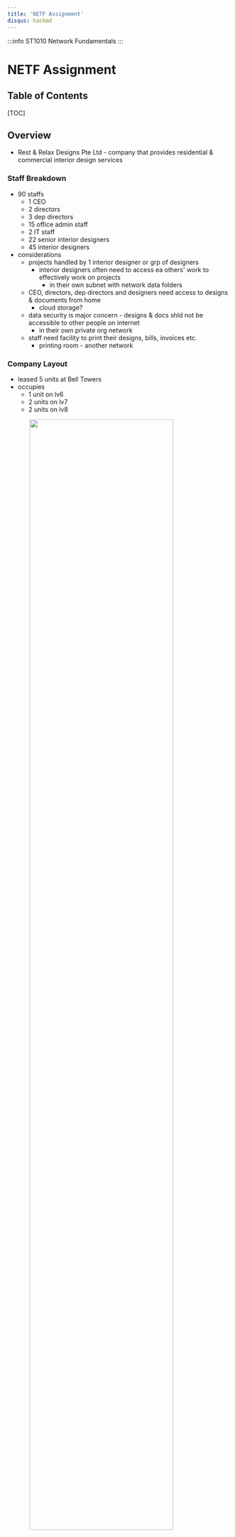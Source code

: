 ```yaml
---
title: 'NETF Assignment'
disqus: hackmd
---
```


:::info
ST1010 Network Fundamentals
:::

NETF Assignment
===

<style>
img{
/*     border: 2px solid red; */
    margin-left: auto;
    margin-right: auto;
    width: 80%;
    display: block;
}
</style>


## Table of Contents

[TOC]

Overview
---
- Rest & Relax Designs Pte Ltd - company that provides residential & commercial interior design services

### Staff Breakdown
- 90 staffs
    - 1 CEO
    - 2 directors
    - 3 dep directors
    - 15 office admin staff
    - 2 IT staff
    - 22 senior interior designers
    - 45 interior designers
- considerations
    - projects handled by 1 interior designer or grp of designers
        - interior designers often need to access ea others' work to effectively work on projects
            - in their own subnet with network data folders
    - CEO, directors, dep directors and designers need access to designs & documents from home
        - cloud storage?
    - data security is major concern - designs & docs shld not be accessible to other people on internet
        - in their own private org network
    - staff need facility to print their designs, bills, invoices etc.
        - printing room - another network

### Company Layout
- leased 5 units at Bell Towers
- occupies
    - 1 unit on lv6
    - 2 units on lv7
    - 2 units on lv8

![](https://i.imgur.com/zfAU5ki.png)

### Project Scope
- allow flexibility in following areas
    - file & print services
    - internet access
        - definitely wireless lan
    - remote access to office network
        - [Remote-Access VPN](https://computer.howstuffworks.com/vpn3.htm)
    - security
    - data backup
    - network scalability
    - high availability/fault tolerance
    - any other services beneficial to company

Task
---
- report to propose network setup for company
    - not more than 8 pages

![](https://i.imgur.com/6FKrzBD.png)

### Benefits of having a network in the Company
- reliable way of sharing information and resources within an org
- file sharing
    - easily share data between diff users or access it remotely
- resource sharing
    - share peripherals like printers and scanners between the org
    - saves money as don't need to buy one for each room
- share internet connection
    - cost-efficient
    - can protect the system as a whole if you properly secure the network
- increase storage capacity
    - can acces files/folders remotely on other machines/network-attached storage
    - don't have to use your own physical storage

- shared access to customer/product databases
    - handle more customers in lesser time (improve productivity)
- centralised admin management
    - all handled centrally, easy to maintain and troubleshoot
    - less IT support needed (lesser manpower)
- all staff works from single source of information
    - reduce errors
    - improve consistency

- Access Flexibility 
    - Portable Business with wireless system connectivity
    - Move laptops or tablets during meetings (no constrains of movements)

- Reduce cost on Software 
    - Purchase single license for a particular software and run it on the server. Individual computers within that network can run the software w/o installing a seperate license


### Suitable Internet Access Plan
![](https://i.imgur.com/RjTe2Bq.png)
https://www.singtel.com/business/promotions/sitex-show-offers-2019/business-fibre-broadband-offers#sme-security-pack

- 300mbps  - adequate bandwidth for a small office to browse internet and access emails and services
- comes with 4G wireless network
    - personnel can use their devices and stay connected wireless anywhere in the office - convenient (seamless connectivity)
- has automatic 4G wireless backup and a backup & disaster recovery solution
    - handy when systems go down and their designs are saved

__Find 2 more from ea big ISP and make comparison!__

---
### Proposed Network Setup

#### Network Topologies
- star in star/pt to multiple topology
- switched logical topology

#### Protocols
- basic data communication
    - HTTPS for web
    - TCP/IP
    - UDP
- security protocols - implement security over network comms
    - HTTPS
    - SSL - encryption layer
    - SFTP - secure file sharing
- network management protocols - network governance & maintenance
    - ICMP
    - SNMP - for mail
- SSH for remote access to workstations
- DHCP for dynamic IP addressing


#### Communication Media
- wired
    - use fiber-optic [single mode fiber] for cables connecting networks separated by level (since its more than 90m)
        - level 6, 7 and 8
    - use shielded twisted pair for networks in same level
        - #07-123 and #07-125
        - #08-123 and #08-125
- wireless
    - use wireless access point
    - 5ghz and not 2.4ghz
        - 5ghz has smaller range but faster data rate compared to 2.4ghz
            - higher freq, higher bandwidth
        - since has one AP in each network, don't need huge range
        - better security too, since no leakage of wireless network

---
### Hardware recommendations

#### Router
Model C1111-8P 

The router is ideal for small and medium enterprise branch providing 1 WAN port and 8GE LAN ports. It has remote configuration and management,risk mitigation with multilevel security and high performance to run concurrent services.

Price: $878.57(incl of GST)
https://www.cisco.com/c/en/us/products/routers/1000-series-integrated-services-routers-isr/compare-model.html

https://www.router-switch.com/c1111-8p.html 


#### Switches
Model S3900-48T4S

The reason why we choose this specific switch is because it has up to 176Gbps switching capacity. It also have 4 built-in 10G SFP+ ports for stack and uplinks which improves link reliability through redundant to achieve high-availabilty. Furthermore, the switch can contain 16K MAC addresses and jumbo frame of 9K.

Price: $638.79(incl of GST)
https://www.fs.com/sg/products/72946.html?currency=SGD&paid=google_shopping&gclid=EAIaIQobChMI5tvJ0L-C5wIVmh0rCh1Z2gsmEAQYASABEgKKLPD_BwE


#### Wireless Access Points
Model FS-AP1167C

The chosen Access Point delivers both 2.4GHz and 5GHz bands each with two dedicated spetial stream that support two single-user multiple input multiple output (2.4GHz) as well as two multi-user multiple input multiple output(5GHz). It can serve a maximum of 248 devices with a transmission rate up to 1167Mbps, providing 32 SSIDs. 

Price: $159.43(incl of GST)
https://www.fs.com/sg/products/84027.html

#### Workstations
Model ThinkStation P330Tiny 

The reason why we chose this model is because it has Intel Core i3-8100T Processor (6MB Cache, 3.10GHz) which is relatively fast to handle multiple computer's process and a memory of 4GB DDR4 2666MHz SoDIMM. Double Data Rate processes data approximately twice as fast as a standard memory module, and currently DDR4 is the latest module.

Price: $1,199.00 (incl. GST)
https://www.lenovo.com/sg/en/deals/workstation-offer/


#### PC
Model Yoga C740 (14" inch)

The reason why we choose this model is because it is equipted with 10th Generation Intel, Core i7-10510U processor supporting 1.80GHz to 4.90GHZ turbo boost, with 4 Cores and 8MB cache.

It has 16GB memory space and up to 4TB SSD PCle along with 14 inch full high definition IPS, touchscreen, antiglare and 300nits with Dolby Vision. The given spectrum is suitable for office work. 

Price: $800 (incl. GST)
https://www.lenovo.com/us/en/laptops/yoga/700-series/Lenovo-Yoga-C740-14/p/88YGC701292

Model MacBook Pro (16" inch 2.6GHz 6-Core Processor 512 GB Storage AMD Radeon Pro 5300M) 

We chosw this model for the designers as it has a 16-inch Retina display with True, a ToneTurbo Boost up to 4.5GHz, AMD Radeon Pro 5300M with 4GB of GDDR6 memory, 16GB 2666MHz DDR4 memory and 512GB SSD storage.These are essential to process multiple graphics programs simultaneously.

Price: $$3,499.00 (Incl. GST)

https://www.apple.com/sg/shop/buy-mac/macbook-pro/16-inch

#### Printers
Model MFC-L8900CDW (x10)

The reason why we choose this model is because it can support wireless transmission such as IEEE 802.11b/g/n  either Infrastructure or  Ad-Hoc mode IEEE 802.11g/n for peer-to-peer transmission. 

It also provide LAN transmission for 10Base-T,100Base-TX and 1000Base-T. For instance where the wifi is down, employess can still print the materials needed. 

Near Field Communication feature is available allowing users within range to connect and exchange data easily.

Fax and broadcast up to 350 location with Modem speed of 33,600bps

Price S$1,088 (incl of GST)
https://www.brother.com.sg/en/products/all-printers/printers/mfc-l8900cdw

#### File Servers
Model ReadyNAS 214

It has faster file backups and access up to 200 Mbps read and 160 Mbps write speeds also, storing up to 24 TB of storage with four available bays. It is suitable for streaming and data backup for multiple users which is perfect for a small business enterprise. Furthermore, in the scenario where there is a power loss, the server is able to auto shutdown and auto-restart on power recovery with their system monitoring, 

Price: $911.35 (Incl. GST)
https://sg.rs-online.com/web/p/nas-drives/1218152?cm_mmc=SG-PLA-DS3A-_-

#### Cables
Model 9/125μm Single Mode Bend Insensitive Fiber Optic Cable

The reason we chose this is because when bent or twisted lesser attenuation is lost as compared to tradition fiber optic cable which is makes installation and maintenance of fiber optic cables more efficient.

By using Single Mode Fiber Cable it can transport data for up to 10km at 1310nm, or up to 40km at 1550nm.(high transmission speed)

Length 30m, Price: $18.19(incl of GST)
https://www.fs.com/sg/products/40206.html

Model Cat6 Snagless UTP Cable 24AWG, 1000Base-T

We chose this snagless cable as it can be used to connect computer and various network components. The 8 cores are twisted in 4 pairs, and each core is twisted by 7 strands of Oxygen-free Copper wire, ensuring the stability of signal transmission thus, effectively counteracting the cross-talk. Lastly, FS Cat6 patch cables pass the Fluke Channel Test

Length 30m, Price: S$ 34.37 (Incl. GST)
https://www.fs.com/sg/products/70733.html (UTP cat6)

Model Cat6a Snagless Shielded (SFTP) PVC CMX Ethernet Network Patch Cable

The shielded foiled twisted pair prevents the cables from RFI/EMI and cross-talk interference. It is ideal for a noisy, RFI/EMI or highly confidential environment. The PVC CMX keeps the cable durable, safe and fire retardant.

Length 30m, Price: S$ 35.75(Incl. GST)
https://www.fs.com/sg/products/64200.html(SFTP cat6)


### Patch Panels
Model RS PRO Cat6 24 Port RJ45 RJ Patch Panel STP 1U Black

We chose this model as it has rear cover to improve shielding and protect terminals, LSA style termination blocks also, with easy field label systems and port identification providing integral cable management. 

Price: $161.02 (incl. GST)
https://sg.rs-online.com/web/p/rj-patch-panels/0557183

Model RS PRO Cat6 24 Port RJ45 RJ Patch Panel UTP 1U Black

The shuttered patch panel has dual block 110 and LSA style terminations. With easy field label system
and port identification.

Price: $180.77 (incl. GST)
https://sg.rs-online.com/web/p/rj-patch-panels/0556635

---

### Software recommendations

- Adobe Creative Cloud
    - all 20+ apps (Photoshop, Illustrator, Premiere etc)
    - https://www.adobe.com/sea/creativecloud/plans.html

- Blender
    - for 3D designs
    - https://www.blender.org/about/license/

- Microsoft Office
    - for basic admin work like excel, word etc
    - https://www.microsoft.com/en-sg/p/office-365-business/cfq7ttc0k62t?activetab=pivot%3aoverviewtab

- VPN service 
    - for remote access to company network
    - https://www.starhub.com/business/products-and-services/data-connectivity/connecting-internationally/global-vpn/benefits.html

- Antivirus - Malwarebytes Endpoint Protection
    - Company antivirus software to keep the workstations safe
    - https://www.malwarebytes.com/pricing/business/

- Cloud software - Google Drive Enterprise
    - Cloud storage allows for employees to store their data there and increase security as it acts as backup
    - https://cloud.google.com/drive-enterprise/

---
### Additional Info 
- Security issues
    - switch port security
- Staff training
- future explansion plan


### Network Diagram
![](https://i.imgur.com/vFRx8bJ.png)

- wires connecting each level's switches to the main router will run through ceilings
- file servers will be located in physically in #06-123
- each room will have more than 5 workstations (even though diagram only shows 5)
    - specific amount to be decided later
- internet access plan allows for a built-in VPN hence allowing designers to access the company network remotely from home
- router connecting to internet has firewall to prevent unwanted internet traffic from entering the compppany's network


#### Room Allocation
- 06-123
    - contain file servers
    - all 15 office admin staff
        - no reason to put them tgt with designers
    - 1 IT staff
        - look after file servers
            - be thr first if anything goes wrong
        - can move between lvl 6 and 7 swiftly if anything goes wrong
- 07-123
    - 7 senior int designers
    - 13 int designers
- 07-125
    - 6 senior designers
    - 13 int designers
- 08-123
    - CEO, directors and dep directors
        - 6 total
        - put them tgt as they prob need regular meetings & interactions
    - 3 senior interior designers
    - 6 interior designers
- 08-125
    - 6 senior designers
    - 13 int designers
    - 1 IT staff
        - can move swiftly between lvl 7 or 8 if anything happens
---
### Hybird Network

We are using Hybrid Network for our Network Design Proposal. A hybrid network uses both wireless and wired connection for a network. The reason why we chose hybrid network is because it is scalable and flexible...

### Advantages of Wired Network
- Reliable
    - prevent eavesdropping, not susceptible to interference (fiber-optic)
    - Resolved connection dropped issues
- Higher/Faster internet speed
    - No signal attenuation 
    - 
- Increased security
    - Cannot be easily intercepted since there is no transmission of medium (air waves) involved. 

### Advantages of Wireless network
- Access and Availability 
    - Allows users to communicate on the move within the same network area. 
- Cost Saving
    - Cheaper and easier to install
- Flexibility
    - Employees can continue with their work from home without needing a dedicated computer

---
Appendix
--- 
*INSERT IMAGES*

---
Resources
---
- https://securenetworksitc.com/small-business-network-setup
- [Tool to draw Network Diagram](https://www.conceptdraw.com/How-To-Guide/LAN-Diagrams)
- [PDF file with a lot of info](https://www.scte.org/documents/pdf/CCNA4%20Sample.pdf)
    - a lot of information but very long
- https://www.nibusinessinfo.co.uk/content/benefits-computer-networks
- https://www.inspiredtechs.com.au/computer-networking/
- https://oit.colorado.edu/software-hardware/software-downloads-and-licensing

### Internet Access Plans
- https://blog.moneysmart.sg/budgeting/best-fibre-broadband-singapore/
- https://www.singtel.com/business/products-services/connectivity/internet
    - https://www.singtel.com/business/products-services/connectivity/internet/fibre-broadband-dynamic-ip

- https://www.starhub.com/business/promotions/fibre-broadband-promotions.html?cid=ps-122B-SEM_AlwaysOn_BB_Gen_BMM-201902-alwayson-BusinessInternet_promotions&utm_medium=Paid_Search&utm_source=alwayson&utm_campaign=SEM_AlwaysOn_BB_Gen_BMM&utm_content=BusinessInternet_promotions&gclid=EAIaIQobChMIpfLM1cav5gIVmB0rCh3dQwVtEAAYASAAEgKidPD_BwE&gclsrc=aw.ds



###### tags: `NETF SEM 2` `DISM SEM 2` `School` `Notes`